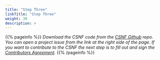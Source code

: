 ```yaml
---
title: "Step Three"
linkTitle: "Step Three"
weight: 30
description: >
---
```

{{% pageinfo %}}
*Download the CSNF code from the [CSNF Github](https://github.com/onug/CSNF/tree/fall21) repo. You can open a project issue from the link at the right side of the page. If you want to contribute to the CSNF the next step is to fill out and sign the [Contributors Agreement](http://localhost:1313/docs/contribution-guidelines/next/).*
{{% /pageinfo %}}
